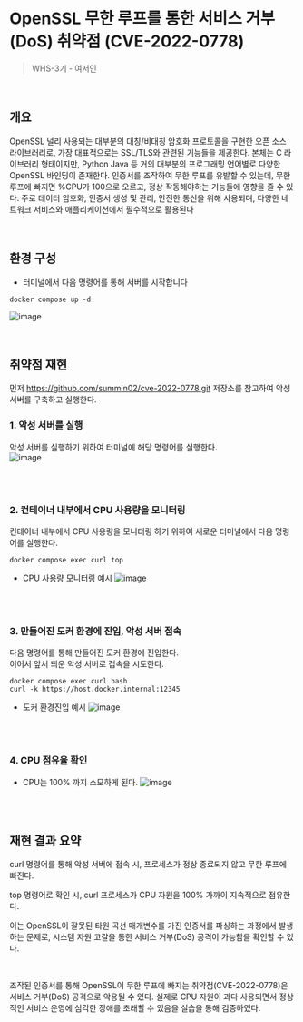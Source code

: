 # OpenSSL 무한 루프를 통한 서비스 거부(DoS) 취약점 (CVE-2022-0778)

> WHS-3기 - 여서인 <br/>
<br/>

## 개요

OpenSSL 널리 사용되는 대부분의 대칭/비대칭 암호화 프로토콜을 구현한 오픈 소스 라이브러리로, 가장 대표적으로는 SSL/TLS와 관련된 기능들을 제공한다. 
본체는 C 라이브러리 형태이지만, Python Java 등 거의 대부분의 프로그래밍 언어별로 다양한 OpenSSL 바인딩이 존재한다.
인증서를 조작하여 무한 루프를 유발할 수 있는데, 무한 루프에 빠지면 %CPU가 100으로 오르고, 정상 작동해야하는 기능들에 영향을 줄 수 있다. 
주로 데이터 암호화, 인증서 생성 및 관리, 안전한 통신을 위해 사용되며, 다양한 네트워크 서비스와 애플리케이션에서 필수적으로 활용된다

<br/>

## 환경 구성
- 터미널에서 다음 명령어를 통해 서버를 시작합니다
```
docker compose up -d
```
![image](https://github.com/user-attachments/assets/c83e3515-b4c9-4f27-a35d-af91933c7a6b)


<br/>

## 취약점 재현
먼저 https://github.com/summin02/cve-2022-0778.git 저장소를 참고하여 악성 서버를 구축하고 실행한다.

### 1. 악성 서버를 실행
악성 서버를 실행하기 위하여 터미널에 해당 명령어를 실행한다.<br/>
![image](https://github.com/user-attachments/assets/7af72f46-4d4b-4a88-8493-7cb9bd742e06)

<br/><br/>

### 2. 컨테이너 내부에서 CPU 사용량을 모니터링
컨테이너 내부에서 CPU 사용량을 모니터링 하기 위하여 새로운 터미널에서 다음 명령어를 실행한다.
```
docker compose exec curl top
```

- CPU 사용량 모니터링 예시
![image](https://github.com/user-attachments/assets/59af9491-29c4-4179-b690-641a3855f588)

<br/><br/>

### 3. 만들어진 도커 환경에 진입, 악성 서버 접속
다음 명령어를 통해 만들어진 도커 환경에 진입한다.<br/>
이어서 앞서 띄운 악성 서버로 접속을 시도한다.

```
docker compose exec curl bash
curl -k https://host.docker.internal:12345
```
- 도커 환경진입 예시
![image](https://github.com/user-attachments/assets/356490ad-6bed-4652-b7f2-7ccd227594ce)

<br/><br/>


### 4. CPU 점유율 확인
- CPU는 100% 까지 소모하게 된다.
![image](https://github.com/user-attachments/assets/e0b46ed8-29ac-429a-91ea-759a7f6c8b70)


<br/>

<br/>

## 재현 결과 요약
curl 명령어를 통해 악성 서버에 접속 시, 프로세스가 정상 종료되지 않고 무한 루프에 빠진다.

top 명령어로 확인 시, curl 프로세스가 CPU 자원을 100% 가까이 지속적으로 점유한다.

이는 OpenSSL이 잘못된 타원 곡선 매개변수를 가진 인증서를 파싱하는 과정에서 발생하는 문제로, 시스템 자원 고갈을 통한 서비스 거부(DoS) 공격이 가능함을 확인할 수 있다.

<br/>

조작된 인증서를 통해 OpenSSL이 무한 루프에 빠지는 취약점(CVE-2022-0778)은 서비스 거부(DoS) 공격으로 악용될 수 있다. 실제로 CPU 자원이 과다 사용되면서 정상적인 서비스 운영에 심각한 장애를 초래할 수 있음을 실습을 통해 검증하였다.

<br> 
